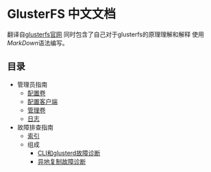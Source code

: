 # GlusterFS 中文文档
翻译自[glusterfs官网](https://docs.gluster.org)
同时包含了自己对于glusterfs的原理理解和解释
使用*MarkDown*语法编写。

## 目录 
+ 管理员指南
  + [配置卷](./administration-guide/Chapter-settingUpVolumes.md)
  + [配置客户端](./administration-guide/Chapter-settingUpClients.md)
  + [管理卷](./administration-guide/Chapter-managingVolumes.md)
  + [日志](./administration-guide/Chapter-logging.md)  
+ 故障排查指南
  + [索引](./troubleshooting-guide/Chapter-index.md)
  + 组成
    + [CLI和glusterd故障诊断](./troubleshooting-guide/components/troubleshooting-cli-and-glusterd.md)
    + [异地复制故障诊断](./troubleshooting-guide/components/troubleshooting-geo-replication.md)